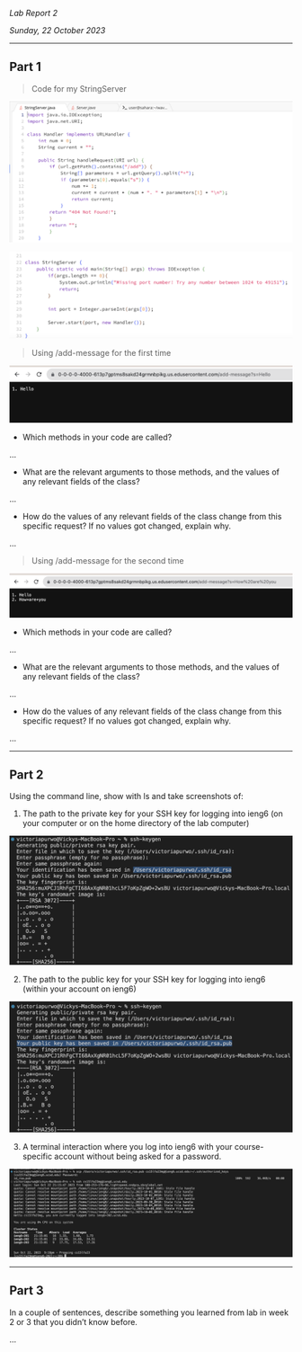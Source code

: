 *Lab Report 2*

*Sunday, 22 October 2023*

---

## Part 1

> Code for my StringServer

![Image](StringServer1.png)

![Image](StringServer2.png)

> Using /add-message for the first time

![Image](AddMsg1.png)

- Which methods in your code are called?

...
  
- What are the relevant arguments to those methods, and the values of any relevant fields of the class?

...
  
- How do the values of any relevant fields of the class change from this specific request? If no values got changed, explain why.

...

> Using /add-message for the second time

![Image](AddMsg2.png)

- Which methods in your code are called?

...
  
- What are the relevant arguments to those methods, and the values of any relevant fields of the class?

...
  
- How do the values of any relevant fields of the class change from this specific request? If no values got changed, explain why.

...

---

## Part 2

Using the command line, show with ls and take screenshots of:

1. The path to the private key for your SSH key for logging into ieng6 (on your computer or on the home directory of the lab computer)

![Image](LR2P21.png)

2. The path to the public key for your SSH key for logging into ieng6 (within your account on ieng6)

![Image](LR2P22.png)

3. A terminal interaction where you log into ieng6 with your course-specific account without being asked for a password.

![Image](LR2P23.png)

---

## Part 3

In a couple of sentences, describe something you learned from lab in week 2 or 3 that you didn’t know before.

...
